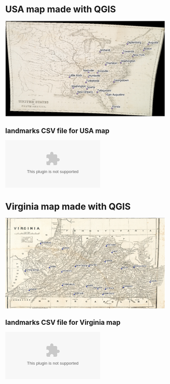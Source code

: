 # USA map made with QGIS

![USA](/img/USA_Map.png)

## landmarks CSV file for USA map

![USA-Map-CSV-file](/img/landmarks_USA_Map.csv)

# Virginia map made with QGIS

![Virginia, USA](/img/Virginia_Map.png)

## landmarks CSV file for Virginia map

![Virginia-Map-CSV-file](/img/landmarks_Virginia_map.csv)
